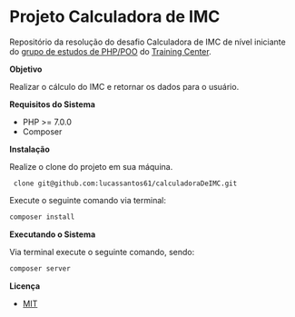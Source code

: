 # Projeto Calculadora de IMC

Repositório da resolução do desafio Calculadora de IMC de nível iniciante do [grupo de estudos de PHP/POO](https://github.com/training-center/php-study-group) do [Training Center](https://github.com/training-center).

__Objetivo__

Realizar o cálculo do IMC e retornar os dados para o usuário.

__Requisitos do Sistema__

- PHP >= 7.0.0
- Composer

__Instalação__

Realize o clone do projeto em sua máquina.
```git 
 clone git@github.com:lucassantos61/calculadoraDeIMC.git
 ```
Execute o seguinte comando via terminal:

```php
composer install
```

__Executando o Sistema__

Via terminal execute o seguinte comando, sendo:

```php
composer server
```

__Licença__

- [MIT](https://github.com/Diego-Brocanelli/projeto-calculadora-de-imc/blob/master/LICENSE)
